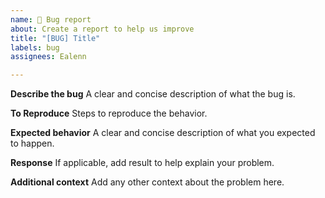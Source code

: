 ```yaml
---
name: 🐞​ Bug report
about: Create a report to help us improve
title: "[BUG] Title"
labels: bug
assignees: Ealenn

---
```


**Describe the bug**
A clear and concise description of what the bug is.

**To Reproduce**
Steps to reproduce the behavior.

**Expected behavior**
A clear and concise description of what you expected to happen.

**Response**
If applicable, add result to help explain your problem.

**Additional context**
Add any other context about the problem here.
